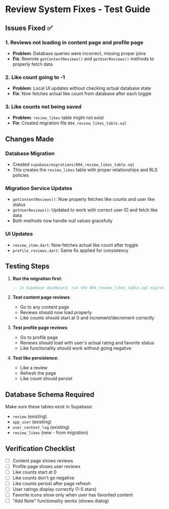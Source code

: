 # Review System Fixes - Test Guide

## Issues Fixed ✅

### 1. **Reviews not loading in content page and profile page**
- **Problem**: Database queries were incorrect, missing proper joins
- **Fix**: Rewrote `getContentReviews()` and `getUserReviews()` methods to properly fetch data

### 2. **Like count going to -1**
- **Problem**: Local UI updates without checking actual database state
- **Fix**: Now fetches actual like count from database after each toggle

### 3. **Like counts not being saved**
- **Problem**: `review_likes` table might not exist
- **Fix**: Created migration file `004_review_likes_table.sql`

## Changes Made

### Database Migration
- Created `supabase/migrations/004_review_likes_table.sql`
- This creates the `review_likes` table with proper relationships and RLS policies

### Migration Service Updates
- `getContentReviews()`: Now properly fetches like counts and user like status
- `getUserReviews()`: Updated to work with correct user ID and fetch like data
- Both methods now handle null values gracefully

### UI Updates
- `review_item.dart`: Now fetches actual like count after toggle
- `profile_reviews.dart`: Same fix applied for consistency

## Testing Steps

1. **Run the migration first**:
   ```sql
   -- In Supabase dashboard, run the 004_review_likes_table.sql migration
   ```

2. **Test content page reviews**:
   - Go to any content page
   - Reviews should now load properly
   - Like counts should start at 0 and increment/decrement correctly

3. **Test profile page reviews**:
   - Go to profile page
   - Reviews should load with user's actual rating and favorite status
   - Like functionality should work without going negative

4. **Test like persistence**:
   - Like a review
   - Refresh the page
   - Like count should persist

## Database Schema Required

Make sure these tables exist in Supabase:
- `review` (existing)
- `app_user` (existing)
- `user_content_log` (existing)
- `review_likes` (new - from migration)

## Verification Checklist

- [ ] Content page shows reviews
- [ ] Profile page shows user reviews
- [ ] Like counts start at 0
- [ ] Like counts don't go negative
- [ ] Like counts persist after page refresh
- [ ] User ratings display correctly (1-5 stars)
- [ ] Favorite icons show only when user has favorited content
- [ ] "Add Note" functionality works (shows dialog)
